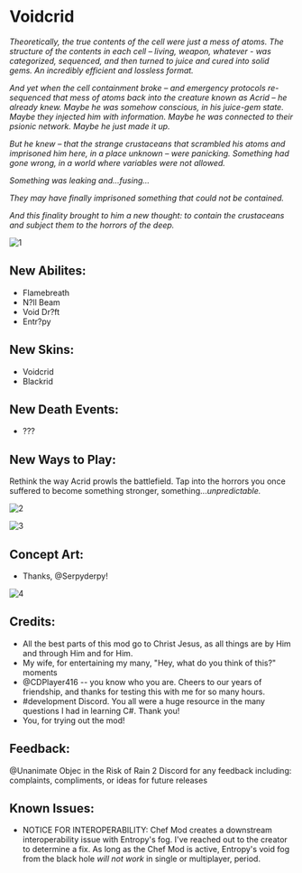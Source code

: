 Voidcrid
===============
*Theoretically, the true contents of the cell were just a mess of atoms. The structure of the contents in each cell* *– living, weapon, whatever - was categorized, sequenced, and then turned to juice and cured into solid gems. An incredibly efficient and lossless format.*

*And yet when the cell containment broke – and emergency protocols re-sequenced that mess of atoms back into the creature known as Acrid – he already knew. Maybe he was somehow conscious, in his juice-gem state. Maybe they injected him with information. Maybe he was connected to their psionic network. Maybe he just made it up.*

*But he knew – that the strange crustaceans that scrambled his atoms and imprisoned him here, in a place unknown – were panicking. Something had gone wrong, in a world where variables were not allowed.*

*Something was leaking and...fusing...*

*They may have finally imprisoned something that could not be contained.*

*And this finality brought to him a new thought: to contain the crustaceans and subject them to the horrors of the deep.*


![1](https://cdn.discordapp.com/attachments/1154989215331917925/1160178940493701140/image.png?ex=6533b7d6&is=652142d6&hm=e5d4a2d4d270dc9548455fe0b878eda5900c3de07a56355a73f8060e24c94f7c&)


## New Abilites:
- Flamebreath
- N?ll Beam
- Void Dr?ft
- Entr?py

## New Skins:
- Voidcrid
- Blackrid

## New Death Events:
- ???

## New Ways to Play:
Rethink the way Acrid prowls the battlefield. Tap into the horrors you once suffered to become something stronger, something...*unpredictable.*

![2](https://cdn.discordapp.com/attachments/1154989215331917925/1160177936167612416/nullbeamshowoff.png?ex=6533b6e7&is=652141e7&hm=5ce5b1f140368a740243dc06cd7ea888744d7fb78098368b7055247b054d8d33&)

![3](https://cdn.discordapp.com/attachments/1154989215331917925/1160177936658337792/driftshowff.png?ex=6533b6e7&is=652141e7&hm=dfb02cf1792ec0079241a7eb6aac3efc170ed94e67b896c2965bb19ab20090c8&)


## Concept Art:

- Thanks, @Serpyderpy!

![4](https://cdn.discordapp.com/attachments/1016725529522606112/1045628643747045477/voidcrid.png)


## Credits:

- All the best parts of this mod go to Christ Jesus, as all things are by Him and through Him and for Him.
- My wife, for entertaining my many, "Hey, what do you think of this?" moments
- @CDPlayer416 -- you know who you are. Cheers to our years of friendship, and thanks for testing this with me for so many hours.
- #development Discord. You all were a huge resource in the many questions I had in learning C#. Thank you!
- You, for trying out the mod!

## Feedback:

@Unanimate Objec in the Risk of Rain 2 Discord for any feedback including: complaints, compliments, or ideas for future releases

## Known Issues:
- NOTICE FOR INTEROPERABILITY: Chef Mod creates a downstream interoperability issue with Entropy's fog. I've reached out to the creator to determine a fix. As long as the Chef Mod is active, Entropy's void fog from the black hole *will not work* in single or multiplayer, period.
